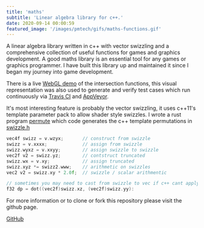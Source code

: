 ```yaml
---
title: 'maths'
subtitle: 'Linear algebra library for c++.'
date: 2020-09-14 00:00:59
featured_image: '/images/pmtech/gifs/maths-functions.gif'
---
```


A linear algebra library written in c++ with vector swizzling and a comprehensive collection of useful functions for games and graphics development. A good maths library is an essential tool for any games or graphics programmer. I have built this library up and maintained it since I began my journey into game development.

There is a live [WebGL demo](https://www.polymonster.co.uk/pmtech/examples/maths_functions.html) of the intersection functions, this visual representation was also used to generate and verify test cases which run continuously via [Travis CI](https://travis-ci.org/github/polymonster/maths) and [AppVeyor](https://ci.appveyor.com/project/polymonster/maths).

It's most interesting feature is probably the vector swizzling, it uses c++11's template parameter pack to allow shader style swizzles. I wrote a rust program [permute](https://github.com/polymonster/permute) which code generates the c++ template permutations in [swizzle.h](https://github.com/polymonster/maths/blob/master/swizzle.h)

```c++
vec4f swizz = v.wzyx;       // construct from swizzle
swizz = v.xxxx;             // assign from swizzle
swizz.wyxz = v.xxyy;        // assign swizzle to swizzle
vec2f v2 = swizz.yz;        // contstruct truncated
swizz.wx = v.xy;            // assign truncated
swizz.xyz *= swizz2.www;    // arithmetic on swizzles
vec2 v2 = swizz.xy * 2.0f;  // swizzle / scalar arithmentic

// sometimes you may need to cast from swizzle to vec if c++ cant apply implict casts
f32 dp = dot((vec2f)swizz.xz, (vec2f)swizz.yy):
```


For more information or to clone or fork this repository please visit the github page.

<a href="https://github.com/polymonster/maths" class="button button--large">GitHub</a>